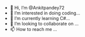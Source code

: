 - 👋 Hi, I’m @Ankitpandey72
- 👀 I’m interested in doing coding...
- 🌱 I’m currently learning C#...
- 💞️ I’m looking to collaborate on ...
- 📫 How to reach me ...

<!---
Ankitpandey72/Ankitpandey72 is a ✨ special ✨ repository because its `README.md` (this file) appears on your GitHub profile.
You can click the Preview link to take a look at your changes.
--->

